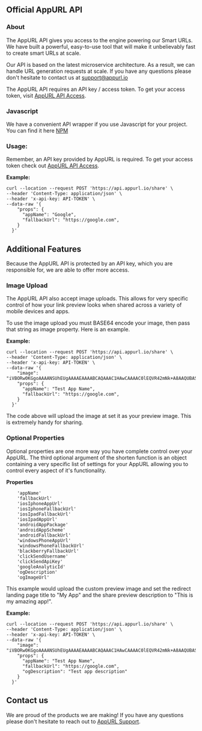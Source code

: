 ## Official AppURL API

### About

The AppURL API gives you access to the engine powering our Smart URLs. We have built a powerful, easy-to-use tool that will make it unbelievably fast to create smart URLs at scale.

Our API is based on the latest microservice architecture. As a result, we can handle URL generation requests at scale. If you have any questions please don't hesitate to contact us at support@appurl.io

The AppURL API requires an API key / access token. To get your access token, visit [AppURL API Access](https://appurl.io/j2ME7Zna0n).

### Javascript

We have a convenient API wrapper if you use Javascript for your project. You can find it here [NPM](https://www.npmjs.com/package/appurl)

### Usage:

Remember, an API key provided by AppURL is required. To get your access token check out [AppURL API Access](https://appurl.io/j2ME7Zna0n).

**Example:**

```
curl --location --request POST 'https://api.appurl.io/share' \
--header 'Content-Type: application/json' \
--header 'x-api-key: API-TOKEN' \
--data-raw '{
    "props": {
      "appName": "Google",
      "fallbackUrl": "https://google.com",
    }
  }'
```

## Additional Features

Because the AppURL API is protected by an API key, which you are responsible for, we are able to offer more access.

### Image Upload

The AppURL API also accept image uploads. This allows for very specific control of how your link preview looks when shared across a variety of mobile devices and apps.

To use the image upload you must BASE64 encode your image, then pass that string as image property. Here is an example.

**Example:**

```
curl --location --request POST 'https://api.appurl.io/share' \
--header 'Content-Type: application/json' \
--header 'x-api-key: API-TOKEN' \
--data-raw '{
    "image": "iVBORw0KGgoAAAANSUhEUgAAAAEAAAABCAQAAAC1HAwCAAAAC0lEQVR42mNk+A8AAQUBAScY42YAAAAASUVORK5CYII=",
    "props": {
      "appName": "Test App Name",
      "fallbackUrl": "https://google.com",
    }
  }'
```

The code above will upload the image at set it as your preview image. This is extremely handy for sharing.

### Optional Properties

Optional properties are one more way you have complete control over your AppURL. The third optional argument of the shorten function is an object containing a very specific list of settings for your AppURL allowing you to control every aspect of it's functionality.

**Properties**

```
    'appName'
    'fallbackUrl'
    'iosIphoneAppUrl'
    'iosIphoneFallbackUrl'
    'iosIpadFallbackUrl'
    'iosIpadAppUrl'
    'androidAppPackage'
    'androidAppScheme'
    'androidFallbackUrl'
    'windowsPhoneAppUrl'
    'windowsPhoneFallbackUrl'
    'blackberryFallbackUrl'
    'clickSendUsername'
    'clickSendApiKey'
    'googleAnalyticId'
    'ogDescription'
    'ogImageUrl'
```

This example would upload the custom preview image and set the redirect landing page title to "My App" and the share preview description to "This is my amazing app!".

**Example:**

```
curl --location --request POST 'https://api.appurl.io/share' \
--header 'Content-Type: application/json' \
--header 'x-api-key: API-TOKEN' \
--data-raw '{
    "image": "iVBORw0KGgoAAAANSUhEUgAAAAEAAAABCAQAAAC1HAwCAAAAC0lEQVR42mNk+A8AAQUBAScY42YAAAAASUVORK5CYII=",
    "props": {
      "appName": "Test App Name",
      "fallbackUrl": "https://google.com",
      "ogDescription": "Test app description"
    }
  }'
```

## Contact us

We are proud of the products we are making! If you have any questions please don't hesitate to reach out to [AppURL Support](mailto:support@appurl.io).
